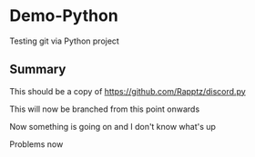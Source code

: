 # Demo-Python
Testing git via Python project

## Summary
This should be a copy of https://github.com/Rapptz/discord.py

This will now be branched from this point onwards

Now something is going on and I don't know what's up

Problems now
